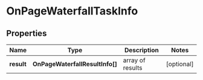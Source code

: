 # OnPageWaterfallTaskInfo

## Properties

| Name | Type | Description | Notes |
|------------ | ------------- | ------------- | -------------|
**result** | **OnPageWaterfallResultInfo[]** | array of results |[optional]|